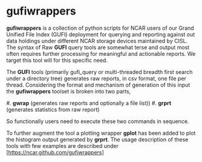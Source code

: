 # gufiwrappers

**gufiwrappers** is a collection of python scripts for NCAR users
of our Grand Unified File Index (GUFI) deployment for querying
and reporting against out data holdings under different 
NCAR storage devices maintained by CISL. The syntax of Raw **GUFI** 
query tools are somewhat terse and output most often 
requires further processing for meaningful and actionable reports. 
We target this tool will for this specific need.

The **GUFI** tools (primarily gufi_query or multi-threaded breadth
first search under a directory tree) generates raw reports, in csv
format, one file per thread. Considering the format and mechanism of
generation of this input the **gufiwrappers** toolset is broken 
into two parts,

#. **gwrap** (generates raw reports and optionally a file list))
#. **grprt** (generates statistics from raw report)

So functionally users need to execute these two commands in 
sequence.

To further augment the tool a plotting wrapper **gplot** has been
added to plot the histogram output generated by **grprt**. The
usage description of these tools with few examples are described
under [https://ncar.github.com/gufiwrappers]
